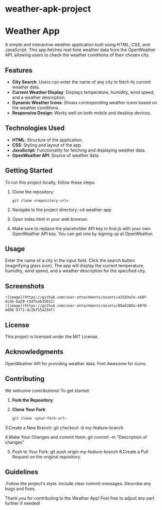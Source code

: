 ﻿# weather-apk-project

 # Weather App

A simple and interactive weather application built using HTML, CSS, and JavaScript. This app fetches real-time weather data from the OpenWeather API, allowing users to check the weather conditions of their chosen city.

## Features

- **City Search**: Users can enter the name of any city to fetch its current weather data.
- **Current Weather Display**: Displays temperature, humidity, wind speed, and a weather description.
- **Dynamic Weather Icons**: Shows corresponding weather icons based on the weather conditions.
- **Responsive Design**: Works well on both mobile and desktop devices.

## Technologies Used

- **HTML**: Structure of the application.
- **CSS**: Styling and layout of the app.
- **JavaScript**: Functionality for fetching and displaying weather data.
- **OpenWeather API**: Source of weather data.

## Getting Started

To run this project locally, follow these steps:

1. Clone the repository:

   ```bash##
   git clone <repository-url>
   
  2. Navigate to the project directory:
     cd weather-app
  3. Open index.html in your web browser.
  4. Make sure to replace the placeholder API key in first.js with your own OpenWeather API key. You can get one by signing up at OpenWeather.


## Usage
Enter the name of a city in the input field.
Click the search button (magnifying glass icon).
The app will display the current temperature, humidity, wind speed, and a weather description for the specified city.

## Screenshots
    ![image](https://github.com/user-attachments/assets/a25d3a7e-c68f-4cdb-ba29-c5dfeab15012)
    ![image](https://github.com/user-attachments/assets/80a6286a-6870-4896-9771-dc2bf55a234f)

## License
This project is licensed under the MIT License.

## Acknowledgments
OpenWeather API for providing weather data.
Font Awesome for icons.

## Contributing

We welcome contributions! To get started:

1. **Fork the Repository**.
2. **Clone Your Fork**:

   ```bash
   git clone <your-fork-url>
3.Create a New Branch:
     git checkout -b my-feature-branch

4.Make Your Changes and commit them:
     git commit -m "Description of changes"

5. Push to Your Fork:
     git push origin my-feature-branch
6.Create a Pull Request on the original repository.

## Guidelines
 .Follow the project's style.
  Include clear commit messages.
  Describe any bugs and fixes.

Thank you for contributing to the Weather App!
  Feel free to adjust any part further if needed!


